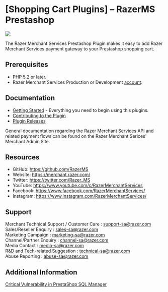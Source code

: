 [Shopping Cart Plugins] – RazerMS Prestashop
=====================
<img src="https://user-images.githubusercontent.com/38641542/74424141-5a900f80-4e8c-11ea-9452-dfd4d9ae1361.jpg">

The Razer Merchant Services Prestashop Plugin makes it easy to add Razer Merchant Services payment gateway to your Prestashop shopping cart.

Prerequisites
-------------

* PHP 5.2 or later.
* Razer Merchant Services Production or Development [account](https://merchant.razer.com/v3/enrol-with-us/).

Documentation
-------------

* [Getting Started](https://github.com/RazerMS/Prestashop_Plugin/wiki#getting-started) - Everything you need to begin using this plugins.
* [Contributing to the Plugin](https://github.com/RazerMS/Prestashop_Plugin/wiki/Contributing-to-the-Plugin)
* [Plugin Releases](https://github.com/RazerMS/Prestashop_Plugin/releases)

General documentation regarding the Razer Merchant Services API and related payment flows can be found on the Razer Merchant Serices' Merchant Admin Site.

## Resources

- GitHub:     https://github.com/RazerMS
- Website:    https://merchant.razer.com/
- Twitter:    https://twitter.com/Razer_MS
- YouTube:    https://www.youtube.com/c/RazerMerchantServices
- Facebook:   https://www.facebook.com/RazerMerchantServices/
- Instagram:  https://www.instagram.com/RazerMerchantServices/

Support
-------

Merchant Technical Support / Customer Care : support-sa@razer.com <br>
Sales/Reseller Enquiry : sales-sa@razer.com <br>
Marketing Campaign : marketing-sa@razer.com <br>
Channel/Partner Enquiry : channel-sa@razer.com <br>
Media Contact : media-sa@razer.com <br>
R&D and Tech-related Suggestion : technical-sa@razer.com <br>
Abuse Reporting : abuse-sa@razer.com

Additional Information
----------------------

[Critical Vulnerability in PrestaShop SQL Manager](https://www.csa.gov.sg/alerts-advisories/alerts/2023/al-2023-056)

